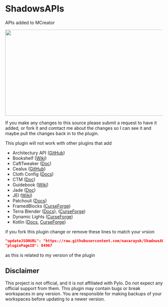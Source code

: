# ShadowsAPIs
APIs added to MCreator

<p align="center">
  <img width="564" height="275" src="https://i.imgur.com/ftBbhnj.png">
</p>

If you make any changes to this source please submit a request to have it added, or fork it and comtact me about the changes so I can see it and maybe pull the changes back in to the plugin.

This plugin will not work with other plugins that add

- Architectury API ([GitHub](https://github.com/architectury/architectury-api))
- Bookshelf ([Wiki](https://github.com/Darkhax-Minecraft/Bookshelf/wiki))
- CaftTweaker ([Doc](https://docs.blamejared.com/))
- Cealus ([GitHub](https://github.com/TheIllusiveC4/Caelus))
- Cloth Config ([Docs](https://shedaniel.gitbook.io/cloth-config/)) 
- CTM ([Doc](https://github.com/Chisel-Team/CTMLib/wiki/Standard-CTM-Format))
- Guidebook ([Wiki](https://github.com/gigaherz/Guidebook/wiki))
- Jade ([Doc](https://jademc.readthedocs.io/en/latest/))
- JEI ([Wiki](https://github.com/mezz/JustEnoughItems/wiki))
- Patchouli ([Docs](https://vazkiimods.github.io/Patchouli/))
- FramedBlocks ([CurseForge](https://www.curseforge.com/minecraft/mc-mods/framedblocks))
- Terra Blender ([Docs](https://github.com/Glitchfiend/TerraBlender/wiki)), ([CurseForge](https://www.curseforge.com/minecraft/mc-mods/terrablender))
- Dynamic Lights ([CurseForge](https://www.curseforge.com/minecraft/mc-mods/dynamic-lights))
- Kotlin ([Docs](https://github.com/thedarkcolour/KotlinForForge), [CurseForge](https://www.curseforge.com/minecraft/mc-mods/kotlin-for-forge))


if you fork this plugin change or remove these lines to match your vrsion 
```json
"updateJSONURL": "https://raw.githubusercontent.com/navarayuk/ShadowsAPIs/main/update.json",
"pluginPageID": 84967
```
as this is related to my version of the plugin



## Disclaimer
This project is not official, and it is not affiliated with Pylo. Do not expect any official support from them.
This plugin may contain bugs or break workspaces in any version. You are responsible for making backups of your workspaces before updating to a newer version.
